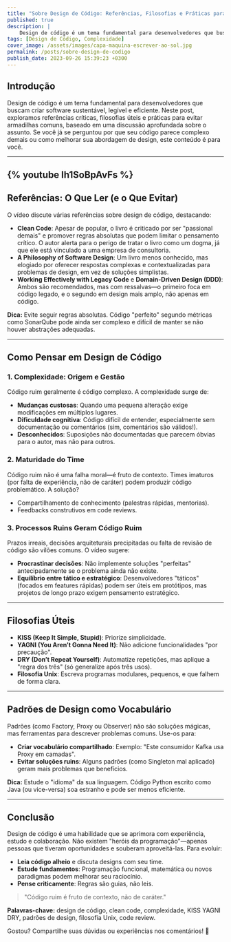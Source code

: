 ```yaml
---
title: "Sobre Design de Código: Referências, Filosofias e Práticas para Código de Qualidade"
published: true
description: | 
    Design de código é um tema fundamental para desenvolvedores que buscam criar software sustentável, legível e eficiente. Neste post, exploramos referências críticas, filosofias úteis e práticas para evitar armadilhas comuns, baseado em uma discussão aprofundada sobre o assunto. Se você já se perguntou por que seu código parece complexo demais ou como melhorar sua abordagem de design, este conteúdo é para você.
tags: [Design de Código, Complexidade]
cover_image: /assets/images/capa-maquina-escrever-ao-sol.jpg
permalink: /posts/sobre-design-de-codigo
publish_date: 2023-09-26 15:39:23 +0300
---
```


## Introdução  
Design de código é um tema fundamental para desenvolvedores que buscam criar software sustentável, legível e eficiente. Neste post, exploramos referências críticas, filosofias úteis e práticas para evitar armadilhas comuns, baseado em uma discussão aprofundada sobre o assunto. Se você já se perguntou por que seu código parece complexo demais ou como melhorar sua abordagem de design, este conteúdo é para você.

---
{% youtube Ih1SoBpAvFs %}
---

## Referências: O Que Ler (e o Que Evitar)  
O vídeo discute várias referências sobre design de código, destacando:  
- **Clean Code**: Apesar de popular, o livro é criticado por ser "passional demais" e promover regras absolutas que podem limitar o pensamento crítico. O autor alerta para o perigo de tratar o livro como um dogma, já que ele está vinculado a uma empresa de consultoria.  
- **A Philosophy of Software Design**: Um livro menos conhecido, mas elogiado por oferecer respostas complexas e contextualizadas para problemas de design, em vez de soluções simplistas.  
- **Working Effectively with Legacy Code** e **Domain-Driven Design (DDD)**: Ambos são recomendados, mas com ressalvas—o primeiro foca em código legado, e o segundo em design mais amplo, não apenas em código.  

**Dica:** Evite seguir regras absolutas. Código "perfeito" segundo métricas como SonarQube pode ainda ser complexo e difícil de manter se não houver abstrações adequadas.

---

## Como Pensar em Design de Código  
### 1. **Complexidade: Origem e Gestão**  
Código ruim geralmente é código complexo. A complexidade surge de:  
- **Mudanças custosas**: Quando uma pequena alteração exige modificações em múltiplos lugares.  
- **Dificuldade cognitiva**: Código difícil de entender, especialmente sem documentação ou comentários (sim, comentários são válidos!).  
- **Desconhecidos**: Suposições não documentadas que parecem óbvias para o autor, mas não para outros.  

### 2. **Maturidade do Time**  
Código ruim não é uma falha moral—é fruto de contexto. Times imaturos (por falta de experiência, não de caráter) podem produzir código problemático. A solução?  
- Compartilhamento de conhecimento (palestras rápidas, mentorias).  
- Feedbacks construtivos em code reviews.  

### 3. **Processos Ruins Geram Código Ruim**  
Prazos irreais, decisões arquiteturais precipitadas ou falta de revisão de código são vilões comuns. O vídeo sugere:  
- **Procrastinar decisões**: Não implemente soluções "perfeitas" antecipadamente se o problema ainda não existe.  
- **Equilíbrio entre tático e estratégico**: Desenvolvedores "táticos" (focados em features rápidas) podem ser úteis em protótipos, mas projetos de longo prazo exigem pensamento estratégico.  

---

## Filosofias Úteis  
- **KISS (Keep It Simple, Stupid)**: Priorize simplicidade.  
- **YAGNI (You Aren’t Gonna Need It)**: Não adicione funcionalidades "por precaução".  
- **DRY (Don’t Repeat Yourself)**: Automatize repetições, mas aplique a "regra dos três" (só generalize após três usos).  
- **Filosofia Unix**: Escreva programas modulares, pequenos, e que falhem de forma clara.  

---

## Padrões de Design como Vocabulário  
Padrões (como Factory, Proxy ou Observer) não são soluções mágicas, mas ferramentas para descrever problemas comuns. Use-os para:  
- **Criar vocabulário compartilhado**: Exemplo: "Este consumidor Kafka usa Proxy em camadas".  
- **Evitar soluções ruins**: Alguns padrões (como Singleton mal aplicado) geram mais problemas que benefícios.  

**Dica:** Estude o "idioma" da sua linguagem. Código Python escrito como Java (ou vice-versa) soa estranho e pode ser menos eficiente.

---

## Conclusão  
Design de código é uma habilidade que se aprimora com experiência, estudo e colaboração. Não existem "heróis da programação"—apenas pessoas que tiveram oportunidades e souberam aproveitá-las. Para evoluir:  
- **Leia código alheio** e discuta designs com seu time.  
- **Estude fundamentos**: Programação funcional, matemática ou novos paradigmas podem melhorar seu raciocínio.  
- **Pense criticamente**: Regras são guias, não leis.  

> "Código ruim é fruto de contexto, não de caráter."  

**Palavras-chave:** design de código, clean code, complexidade, KISS YAGNI DRY, padrões de design, filosofia Unix, code review.  

Gostou? Compartilhe suas dúvidas ou experiências nos comentários! 🚀  